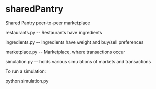 # sharedPantry
Shared Pantry peer-to-peer marketplace

restaurants.py -- Restaurants have ingredients

ingredients.py -- Ingredients have weight and buy/sell preferences

marketplace.py -- Marketplace, where transactions occur

simulation.py -- holds various simulations of markets and transactions


To run a simulation:

python simulation.py


